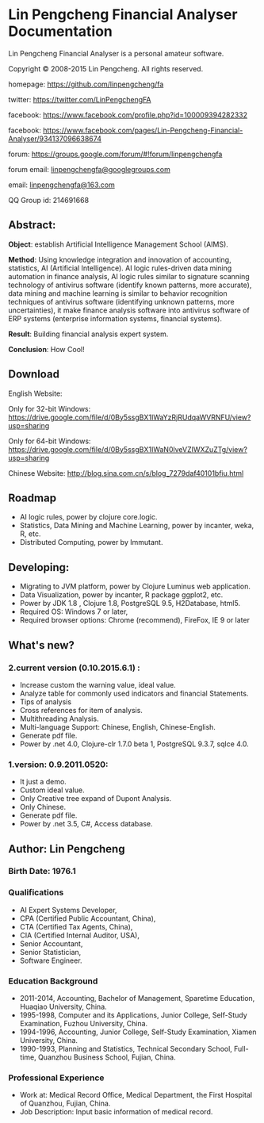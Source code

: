 # Lin Pengcheng Financial Analyser Documentation

Lin Pengcheng Financial Analyser is a personal amateur software.

Copyright © 2008-2015 Lin Pengcheng. All rights reserved.

homepage: https://github.com/linpengcheng/fa

twitter: https://twitter.com/LinPengchengFA

facebook: https://www.facebook.com/profile.php?id=100009394282332

facebook: https://www.facebook.com/pages/Lin-Pengcheng-Financial-Analyser/934137096638674

forum:    https://groups.google.com/forum/#!forum/linpengchengfa

forum email: linpengchengfa@googlegroups.com

email: linpengchengfa@163.com

QQ Group id: 214691668

## Abstract:

**Object**: establish Artificial Intelligence Management School (AIMS).
    
**Method**: Using knowledge integration and innovation of accounting, statistics, AI (Artificial Intelligence). 
AI logic rules-driven data mining automation in finance analysis, AI logic rules similar to signature scanning 
technology of antivirus software (identify known patterns, more accurate), data mining and machine learning is 
similar to behavior recognition techniques of antivirus software (identifying unknown patterns, more uncertainties),
it make finance analysis software into antivirus software of ERP systems (enterprise information systems, financial 
systems).
    
**Result**: Building financial analysis expert system.
    
**Conclusion**: How Cool!

## Download

English Website:

Only for 32-bit Windows: https://drive.google.com/file/d/0By5ssgBX1IWaYzRjRUdqaWVRNFU/view?usp=sharing

Only for 64-bit Windows: https://drive.google.com/file/d/0By5ssgBX1IWaN0lveVZIWXZuZTg/view?usp=sharing

Chinese Website: http://blog.sina.com.cn/s/blog_7279daf40101bfiu.html

## Roadmap

* AI logic rules, power by clojure core.logic.
* Statistics, Data Mining and Machine Learning, power by incanter, weka, R, etc.
* Distributed Computing, power by Immutant.

## Developing:

* Migrating to JVM platform, power by Clojure Luminus web application.
* Data Visualization, power by incanter, R package ggplot2, etc.
* Power by JDK 1.8 , Clojure 1.8, PostgreSQL 9.5, H2Database, html5.
* Required OS: Windows 7 or later, 
* Required browser options: Chrome (recommend), FireFox, IE 9  or later

## What's new?

### 2.current version (0.10.2015.6.1) :

* Increase custom the warning value, ideal value.
* Analyze table for commonly used indicators and financial Statements.
* Tips of analysis
* Cross references for item of analysis.
* Multithreading Analysis.
* Multi-language Support: Chinese, English, Chinese-English.
* Generate pdf file.
* Power by .net 4.0, Clojure-clr 1.7.0 beta 1, PostgreSQL 9.3.7, sqlce 4.0.

### 1.version: 0.9.2011.0520: 

* It just a demo.
* Custom ideal value.
* Only Creative tree expand of Dupont Analysis.
* Only Chinese.
* Generate pdf file.
* Power by .net 3.5, C#, Access database.

## Author: Lin Pengcheng 

### Birth Date: 1976.1

### Qualifications

* AI Expert Systems Developer, 
* CPA (Certified Public Accountant, China), 
* CTA (Certified Tax Agents, China), 
* CIA (Certified Internal Auditor, USA), 
* Senior Accountant,
* Senior Statistician, 
* Software Engineer.

### Education Background

* 2011-2014, Accounting, Bachelor of Management, Sparetime Education, Huaqiao University, China. 
* 1995-1998, Computer and its Applications, Junior College, Self-Study Examination, Fuzhou University, China. 
* 1994-1996, Accounting, Junior College, Self-Study Examination, Xiamen University,  China. 
* 1990-1993, Planning and Statistics, Technical Secondary School, Full-time, Quanzhou Business School, Fujian, China. 

### Professional Experience

* Work at: Medical Record Office, Medical Department, the First Hospital of Quanzhou, Fujian, China. 
* Job Description: Input basic information of medical record.
